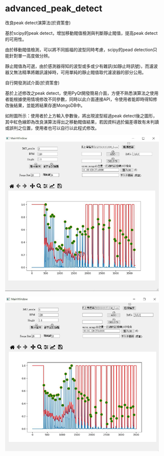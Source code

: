 # advanced_peak_detect

改良peak detect演算法(於資策會)


基於scipy的peak detect，增加移動閥值檢測與判斷靜止閥值，提高peak detect的可用性。

由於移動閥值檢測，可以將不同振福的波型同時考慮，scipy的pead detection只能針對單一高度做分辨。

靜止閥值為可選，由於感測器得知的波型或多或少有雜訊(如靜止時訊號)，而濾波器又無法精準將雜訊濾掉時，可用單純的靜止閥值取代濾波器的部分公用。


自行開發測試介面(於資策會)


基於上述修改之peak detect，使用PyQt開發簡易介面，方便不熟悉演算法之使用者能根據使用情境修改不同參數，同時以此介面連接API，令使用者能即時得知修改後結果，並能將結果存進MongoDB中。



如附圖所示：使用者於上方輸入參數後，將出現波型經過peak detect後之圖形，其中紅色線即為改良演算法得出之移動閥值結果，若因資料過於偏差導致有未判讀或誤判之位置，使用者也可以自行以此程式修改。

![image](https://github.com/ken71301/adcanced_peak_detect/blob/main/peakdetect1.jpg)

![image](https://github.com/ken71301/adcanced_peak_detect/blob/main/peakdetect2.jpg)
